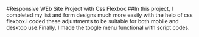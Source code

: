 #Responsive WEb Site Project with Css Flexbox
##In this project, I completed my list and form designs much more easily with the help of css flexbox.I coded these adjustments to be suitable for both mobile and desktop use.Finally, I made the toogle menu functional with script codes.
